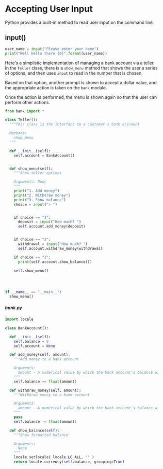 # Accepting User Input

Python provides a built-in method to read user input on the command line.

## input()

```python
user_name = input("Please enter your name")
print("Well hello there {0}".format(user_name))
```

Here's a simplistic implementation of managing a bank account via a teller. In the `Teller` class, there is a `show_menu` method that shows the user a series of options, and then uses `input` to read in the number that is chosen.

Based on that option, another prompt is shown to accept a dollar value, and the appropriate action is taken on the `bank` module.

Once the action is performed, the menu is shown again so that the user can perform other actions.

```python
from bank import *

class Teller():
  """This class is the interface to a customer's bank acccount

  Methods:
    show_menu
  """

  def __init__(self):
    self.account = BankAccount()


  def show_menu(self):
    """Show teller options

    Arguments: None
    """
    print("1. Add money")
    print("2. Withdraw money")
    print("3. Show balance")
    choice = input("> ")


    if choice == "1":
      deposit = input("How much? ")
      self.account.add_money(deposit)


    if choice == "2":
      withdrawal = input("How much? ")
      self.account.withdraw_money(withdrawal)

    if choice == "3":
      print(self.account.show_balance())

    self.show_menu()




if __name__ == "__main__":
  show_menu()
```

##### bank.py

```python
import locale

class BankAccount():

  def __init__(self):
    self.balance = 0
    self.account = None

  def add_money(self, amount):
    """Add money to a bank account

    Arguments:
      amount - A numerical value by which the bank account's balance will increase
    """
    self.balance += float(amount)

  def withdraw_money(self, amount):
    """Withdraw money to a bank account

    Arguments:
      amount - A numerical value by which the bank account's balance will decrease
    """
    pass
    self.balance -= float(amount)

  def show_balance(self):
    """Show formatted balance

    Arguments:
      None
    """
    locale.setlocale( locale.LC_ALL, '' )
    return locale.currency(self.balance, grouping=True)
```


